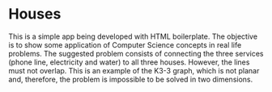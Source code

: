 Houses
======

This is a simple app being developed with HTML boilerplate.
The objective is to show some application of Computer Science concepts in real life problems.
The suggested problem consists of connecting the three services (phone line, electricity and water) to all three houses.
However, the lines must not overlap.
This is an example of the K3-3 graph, which is not planar and, therefore, the problem is impossible to be solved in two dimensions.

